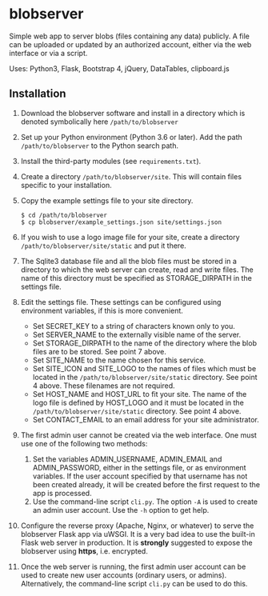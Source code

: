 # blobserver

Simple web app to server blobs (files containing any data) publicly. A
file can be uploaded or updated by an authorized account, either via
the web interface or via a script.

Uses: Python3, Flask, Bootstrap 4, jQuery, DataTables, clipboard.js

## Installation

1. Download the blobserver software and install in a directory
   which is denoted symbolically here `/path/to/blobserver`

2. Set up your Python environment (Python 3.6 or later). Add
   the path `/path/to/blobserver` to the Python search path.

3. Install the third-party modules (see `requirements.txt`).

4. Create a directory `/path/to/blobserver/site`. This will contain
   files specific to your installation.

5. Copy the example settings file to your site directory.
   ```
   $ cd /path/to/blobserver
   $ cp blobserver/example_settings.json site/settings.json
   ```

6. If you wish to use a logo image file for your site, create
   a directory `/path/to/blobserver/site/static` and put it there.

7. The Sqlite3 database file and all the blob files must be stored
   in a directory to which the web server can create, read and write files.
   The name of this directory must be specified as STORAGE_DIRPATH in
   the settings file.

8. Edit the settings file. These settings can be configured using
   environment variables, if this is more convenient.
   - Set SECRET_KEY to a string of characters known only to you.
   - Set SERVER_NAME to the externally visible name of the server.
   - Set STORAGE_DIRPATH to the name of the directory where the
     blob files are to be stored. See point 7 above.
   - Set SITE_NAME to the name chosen for this service.
   - Set SITE_ICON and SITE_LOGO to the names of files which must be
     located in the `/path/to/blobserver/site/static` directory.
     See point 4 above. These filenames are not required.
   - Set HOST_NAME and HOST_URL to fit your site. The name of the
     logo file is defined by HOST_LOGO and it must be located in the
     `/path/to/blobserver/site/static` directory. See point 4 above.
   - Set CONTACT_EMAIL to an email address for your site administrator.

9. The first admin user cannot be created via the web interface. One must
   use one of the following two methods:

   1. Set the variables ADMIN_USERNAME, ADMIN_EMAIL and ADMIN_PASSWORD,
      either in the settings file, or as environment variables. If the
      user account specified by that username has not been created already,
      it will be created before the first request to the app is processed.
   2. Use the command-line script `cli.py`. The option `-A` is used to
      create an admin user account. Use the `-h` option to get help.

10. Configure the reverse proxy (Apache, Nginx, or whatever) to serve
    the blobserver Flask app via uWSGI. It is a very bad idea to use
    the built-in Flask web server in production. It is **strongly**
    suggested to expose the blobserver using **https**, i.e. encrypted.

11. Once the web server is running, the first admin user account
    can be used to create new user accounts (ordinary users, or admins).
    Alternatively, the command-line script `cli.py` can be used
    to do this.
